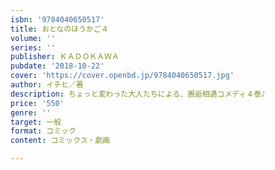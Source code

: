 ```yaml
---
isbn: '9784040650517'
title: おとなのほうかご４
volume: ''
series: ''
publisher: ＫＡＤＯＫＡＷＡ
pubdate: '2018-10-22'
cover: 'https://cover.openbd.jp/9784040650517.jpg'
author: イチヒ／著
description: ちょっと変わった大人たちによる、邂逅相遇コメディ４巻♪
price: '550'
genre: ''
target: 一般
format: コミック
content: コミックス・劇画

---
```

